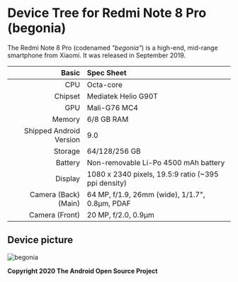 Device Tree for Redmi Note 8 Pro (begonia)
==========================================

The Redmi Note 8 Pro (codenamed _"begonia"_) is a high-end, mid-range smartphone from Xiaomi.
It was released in September 2019.

| Basic                   | Spec Sheet                                                                                                                     |
| -----------------------:|:------------------------------------------------------------------------------------------------------------------------------ |
| CPU                     | Octa-core                                                                                                                      |
| Chipset                 | Mediatek Helio G90T                                                                                                            |
| GPU                     | Mali-G76 MC4                                                                                                                   |
| Memory                  | 6/8 GB RAM                                                                                                                     |
| Shipped Android Version | 9.0                                                                                                                            |
| Storage                 | 64/128/256 GB                                                                                                                  |
| Battery                 | Non-removable Li-Po 4500 mAh battery                                                                                           |
| Display                 | 1080 x 2340 pixels, 19.5:9 ratio (~395 ppi density)                                                                            |
| Camera (Back)(Main)     | 64 MP, f/1.9, 26mm (wide), 1/1.7", 0.8µm, PDAF                                                                                |
| Camera (Front)          | 20 MP, f/2.0, 0.9µm                                                                                                           |

## Device picture
![begonia](https://fdn2.gsmarena.com/vv/pics/xiaomi/xiaomi-redmi-note-8-pro-01.jpg)

**Copyright 2020 The Android Open Source Project**
